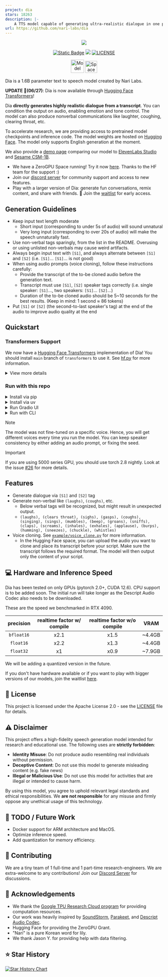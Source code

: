 ```yaml
---
project: dia
stars: 18263
description: |-
    A TTS model capable of generating ultra-realistic dialogue in one pass.
url: https://github.com/nari-labs/dia
---
```


<p align="center">
<a href="https://github.com/nari-labs/dia">
<img src="./dia/static/images/banner.png">
</a>
</p>
<p align="center">
<a href="https://tally.so/r/meokbo" target="_blank"><img alt="Static Badge" src="https://img.shields.io/badge/Join-Waitlist-white?style=for-the-badge"></a>
<a href="https://discord.gg/bJq6vjRRKv" target="_blank"><img src="https://img.shields.io/badge/Discord-Join%20Chat-7289DA?logo=discord&style=for-the-badge"></a>
<a href="https://github.com/nari-labs/dia/blob/main/LICENSE" target="_blank"><img src="https://img.shields.io/badge/License-Apache_2.0-blue.svg?style=for-the-badge" alt="LICENSE"></a>
</p>
<p align="center">
<a href="https://huggingface.co/nari-labs/Dia-1.6B-0626"><img src="https://huggingface.co/datasets/huggingface/badges/resolve/main/model-on-hf-lg-dark.svg" alt="Model on HuggingFace" height=42 ></a>
<a href="https://huggingface.co/spaces/nari-labs/Dia-1.6B"><img src="https://huggingface.co/datasets/huggingface/badges/resolve/main/open-in-hf-spaces-lg-dark.svg" alt="Space on HuggingFace" height=38></a>
</p>

Dia is a 1.6B parameter text to speech model created by Nari Labs.

**UPDATE 🤗(06/27)**: Dia is now available through [Hugging Face Transformers](https://github.com/huggingface/transformers)!

Dia **directly generates highly realistic dialogue from a transcript**. You can condition the output on audio, enabling emotion and tone control. The model can also produce nonverbal communications like laughter, coughing, clearing throat, etc.

To accelerate research, we are providing access to pretrained model checkpoints and inference code. The model weights are hosted on [Hugging Face](https://huggingface.co/nari-labs/Dia-1.6B-0626). The model only supports English generation at the moment.

We also provide a [demo page](https://yummy-fir-7a4.notion.site/dia) comparing our model to [ElevenLabs Studio](https://elevenlabs.io/studio) and [Sesame CSM-1B](https://github.com/SesameAILabs/csm).

- We have a ZeroGPU Space running! Try it now [here](https://huggingface.co/spaces/nari-labs/Dia-1.6B-0626). Thanks to the HF team for the support :)
- Join our [discord server](https://discord.gg/bJq6vjRRKv) for community support and access to new features.
- Play with a larger version of Dia: generate fun conversations, remix content, and share with friends. 🔮 Join the [waitlist](https://tally.so/r/meokbo) for early access.

## Generation Guidelines

- Keep input text length moderate 
    - Short input (corresponding to under 5s of audio) will sound unnatural
    - Very long input (corresponding to over 20s of audio) will make the speech unnaturally fast.
- Use non-verbal tags sparingly, from the list in the README. Overusing or using unlisted non-verbals may cause weird artifacts.
- Always begin input text with `[S1]`, and always alternate between `[S1]` and `[S2]` (i.e. `[S1]`... `[S1]`... is not good)
- When using audio prompts (voice cloning), follow these instructions carefully:
    - Provide the transcript of the to-be cloned audio before the generation text.
    - Transcript must use `[S1]`, `[S2]` speaker tags correctly (i.e. single speaker: `[S1]`..., two speakers: `[S1]`... `[S2]`...)
    - Duration of the to-be cloned audio should be 5~10 seconds for the best results.
        (Keep in mind: 1 second ≈ 86 tokens)
- Put `[S1]` or `[S2]` (the second-to-last speaker's tag) at the end of the audio to improve audio quality at the end

## Quickstart

### Transformers Support

We now have a [Hugging Face Transformers](https://github.com/huggingface/transformers) implementation of Dia! You should install `main` branch of `transformers` to use it. See [hf.py](hf.py) for more information.

<details>
<summary>View more details</summary>

Install `main` branch of `transformers`

```bash
pip install git+https://github.com/huggingface/transformers.git
# or install with uv
uv pip install git+https://github.com/huggingface/transformers.git
```

Run `hf.py`. The file is as below.

```python
from transformers import AutoProcessor, DiaForConditionalGeneration


torch_device = "cuda"
model_checkpoint = "nari-labs/Dia-1.6B-0626"

text = [
    "[S1] Dia is an open weights text to dialogue model. [S2] You get full control over scripts and voices. [S1] Wow. Amazing. (laughs) [S2] Try it now on Git hub or Hugging Face."
]
processor = AutoProcessor.from_pretrained(model_checkpoint)
inputs = processor(text=text, padding=True, return_tensors="pt").to(torch_device)

model = DiaForConditionalGeneration.from_pretrained(model_checkpoint).to(torch_device)
outputs = model.generate(
    **inputs, max_new_tokens=3072, guidance_scale=3.0, temperature=1.8, top_p=0.90, top_k=45
)

outputs = processor.batch_decode(outputs)
processor.save_audio(outputs, "example.mp3")
```

</details>

### Run with this repo

<details>
<summary> Install via pip </summary>

```bash
# Clone this repository
git clone https://github.com/nari-labs/dia.git
cd dia

# Optionally
python -m venv .venv && source .venv/bin/activate

# Install dia
pip install -e .
```

Or you can install without cloning.

```bash
# Install directly from GitHub
pip install git+https://github.com/nari-labs/dia.git
```

Now, run some examples.

```bash
python example/simple.py
```
</details>


<details>
<summary>Install via uv</summary>

You need [uv](https://docs.astral.sh/uv/) to be installed.

```bash
# Clone this repository
git clone https://github.com/nari-labs/dia.git
cd dia
```

Run some examples directly.

```bash
uv run example/simple.py
```

</details>

<details>
<summary>Run Gradio UI</summary>

```bash
python app.py

# Or if you have uv installed
uv run app.py
```

</details>

<details>
<summary>Run with CLI</summary>

```bash
python cli.py --help

# Or if you have uv installed
uv run cli.py --help
```

</details>

> [!NOTE]
> The model was not fine-tuned on a specific voice. Hence, you will get different voices every time you run the model.
> You can keep speaker consistency by either adding an audio prompt, or fixing the seed.

> [!IMPORTANT]
> If you are using 5000 series GPU, you should use torch 2.8 nightly. Look at the issue [#26](https://github.com/nari-labs/dia/issues/26) for more details.

## Features

- Generate dialogue via `[S1]` and `[S2]` tag
- Generate non-verbal like `(laughs)`, `(coughs)`, etc.
  - Below verbal tags will be recognized, but might result in unexpected output.
  - `(laughs), (clears throat), (sighs), (gasps), (coughs), (singing), (sings), (mumbles), (beep), (groans), (sniffs), (claps), (screams), (inhales), (exhales), (applause), (burps), (humming), (sneezes), (chuckle), (whistles)`
- Voice cloning. See [`example/voice_clone.py`](example/voice_clone.py) for more information.
  - In the Hugging Face space, you can upload the audio you want to clone and place its transcript before your script. Make sure the transcript follows the required format. The model will then output only the content of your script.


## 💻 Hardware and Inference Speed

Dia has been tested on only GPUs (pytorch 2.0+, CUDA 12.6). CPU support is to be added soon.
The initial run will take longer as the Descript Audio Codec also needs to be downloaded.

These are the speed we benchmarked in RTX 4090.

| precision | realtime factor w/ compile | realtime factor w/o compile | VRAM |
|:-:|:-:|:-:|:-:|
| `bfloat16` | x2.1 | x1.5 | ~4.4GB |
| `float16` | x2.2 | x1.3 | ~4.4GB |
| `float32` | x1 | x0.9 | ~7.9GB |

We will be adding a quantized version in the future.

If you don't have hardware available or if you want to play with bigger versions of our models, join the waitlist [here](https://tally.so/r/meokbo).

## 🪪 License

This project is licensed under the Apache License 2.0 - see the [LICENSE](LICENSE) file for details.

## ⚠️ Disclaimer

This project offers a high-fidelity speech generation model intended for research and educational use. The following uses are **strictly forbidden**:

- **Identity Misuse**: Do not produce audio resembling real individuals without permission.
- **Deceptive Content**: Do not use this model to generate misleading content (e.g. fake news)
- **Illegal or Malicious Use**: Do not use this model for activities that are illegal or intended to cause harm.

By using this model, you agree to uphold relevant legal standards and ethical responsibilities. We **are not responsible** for any misuse and firmly oppose any unethical usage of this technology.

## 🔭 TODO / Future Work

- Docker support for ARM architecture and MacOS.
- Optimize inference speed.
- Add quantization for memory efficiency.

## 🤝 Contributing

We are a tiny team of 1 full-time and 1 part-time research-engineers. We are extra-welcome to any contributions!
Join our [Discord Server](https://discord.gg/bJq6vjRRKv) for discussions.

## 🤗 Acknowledgements

- We thank the [Google TPU Research Cloud program](https://sites.research.google/trc/about/) for providing computation resources.
- Our work was heavily inspired by [SoundStorm](https://arxiv.org/abs/2305.09636), [Parakeet](https://jordandarefsky.com/blog/2024/parakeet/), and [Descript Audio Codec](https://github.com/descriptinc/descript-audio-codec).
- Hugging Face for providing the ZeroGPU Grant.
- "Nari" is a pure Korean word for lily.
- We thank Jason Y. for providing help with data filtering.


## ⭐ Star History

<a href="https://www.star-history.com/#nari-labs/dia&Date">
 <picture>
   <source media="(prefers-color-scheme: dark)" srcset="https://api.star-history.com/svg?repos=nari-labs/dia&type=Date&theme=dark" />
   <source media="(prefers-color-scheme: light)" srcset="https://api.star-history.com/svg?repos=nari-labs/dia&type=Date" />
   <img alt="Star History Chart" src="https://api.star-history.com/svg?repos=nari-labs/dia&type=Date" />
 </picture>
</a>

